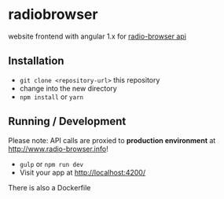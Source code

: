 # radiobrowser

website frontend with angular 1.x for [radio-browser api](https://github.com/segler-alex/radiobrowser-api)

## Installation

- `git clone <repository-url>` this repository
- change into the new directory
- `npm install` or `yarn`

## Running / Development

Please note: API calls are proxied to **production environment** at <http://www.radio-browser.info>!

- `gulp` or `npm run dev`
- Visit your app at <http://localhost:4200/>

There is also a Dockerfile
